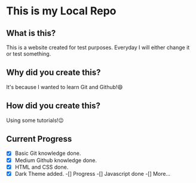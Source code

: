 # This is my Local Repo

## What is this?

This is a website created for test purposes. Everyday I will either change it or test something.

## Why did you create this?

It's because I wanted to learn Git and Github!😄

## How did you create this?

Using some tutorials!😉

## Current Progress

-[x] Basic Git knowledge done.
-[x] Medium Github knowledge done.
-[x] HTML and CSS done.
-[x] Dark Theme added.
-[] Progress 
-[] Javascript done
-[] More...
